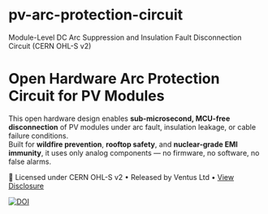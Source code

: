 # pv-arc-protection-circuit
Module-Level DC Arc Suppression and Insulation Fault Disconnection Circuit (CERN OHL-S v2)

# Open Hardware Arc Protection Circuit for PV Modules

This open hardware design enables **sub-microsecond, MCU-free disconnection** of PV modules under arc fault, insulation leakage, or cable failure conditions.  
Built for **wildfire prevention**, **rooftop safety**, and **nuclear-grade EMI immunity**, it uses only analog components — no firmware, no software, no false alarms.

📜 Licensed under CERN OHL-S v2 • Released by Ventus Ltd • [View Disclosure](./Open-Hardware-Disclosure.md)

[![DOI](https://zenodo.org/badge/DOI/10.5281/zenodo.15571844.svg)](https://doi.org/10.5281/zenodo.15571844)
